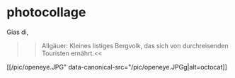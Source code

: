 # photocollage
Gias di,
>>Allgäuer: Kleines listiges Bergvolk, 
       das sich von durchreisenden
Touristen ernährt.<<



[[/pic/openeye.JPG" data-canonical-src="/pic/openeye.JPGg|alt=octocat]]
